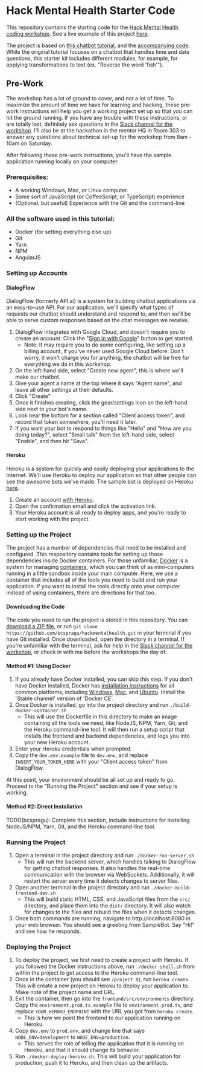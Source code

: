 # Hack Mental Health Starter Code

This repository contains the starting code for the [Hack Mental Health coding
workshop](https://www.hackmentalhealth.care/coding-workshops). See a live
example of this project [here](https://floating-tor-11853.herokuapp.com/).

The project is based on [this chatbot
tutorial](https://medium.freecodecamp.org/what-does-it-take-to-build-a-chatbot-lets-find-out-b4d009ea8cfd),
and the [accompanying code](https://github.com/van100j/tibot). While the
original tutorial focuses on a chatbot that handles time and date questions,
this starter kit includes different modules, for example, for applying
transformations to text (ex. "Reverse the word 'fish'").

## Pre-Work

The workshop has a lot of ground to cover, and not a lot of time. To maximize
the amount of time we have for learning and hacking, these pre-work
instructions will help you get a working project set up so that you can hit the
ground running. If you have any trouble with these instructions, or are totally
lost, definitely ask questions in the [Slack channel for the
workshop](https://hackmentalhealth.slack.com/messages/C925ATDPG/). I'll also be
at the hackathon in the mentor HQ in Room 303 to answer any questions about
technical set-up for the workshop from 8am - 10am on Saturday.

After following these pre-work instructions, you'll have the sample application
running locally on your computer.

### Prerequisites:
* A working Windows, Mac, or Linux computer.
* Some sort of JavaScript (or CoffeeScript, or TypeScript) experience
* (Optional, but useful) Experience with the Git and the command-line

### All the software used in this tutorial:
* Docker (for setting everything else up)
* Git
* Yarn
* NPM
* AngularJS

### Setting up Accounts

#### DialogFlow

DialogFlow (formerly API.ai) is a system for building chatbot applications via
an easy-to-use API. For our application, we'll specify what types of requests
our chatbot should understand and respond to, and then we'll be able to serve
custom responses based on the chat messages we receive.

1. DialogFlow integrates with Google Cloud, and doesn't require you to create
   an account. Click the "[Sign in with
   Google](https://console.dialogflow.com/api-client/#/login)" button to get
   started.
     * Note: It may require you to do some configuring, like setting up a billing
       account, if you've never used Google Cloud before. Don't worry, it won't
       charge you for anything, the chatbot will be free for everything we do in
       this workshop.
1. On the left-hand side, select "Create new agent", this is where we'll
   make our chatbot.
1. Give your agent a name at the top where it says "Agent name", and leave
   all other settings at their defaults.
1. Click "Create"
1. Once it finishes creating, click the gear/settings icon on the left-hand
   side next to your bot's name.
1. Look near the bottom for a section called "Client access token", and
   record that token somewhere, you'll need it later.
1. If you want your bot to respond to things like "Hello" and "How are you
   doing today?", select "Small talk" from the left-hand side, select "Enable",
   and then hit "Save".

#### Heroku

Heroku is a system for quickly and easily deploying your applications to the
Internet. We'll use Heroku to deploy our application so that other people can
see the awesome bots we've made. The sample bot is deployed on Heroku
[here](https://floating-tor-11853.herokuapp.com/).

1. Create an account [with Heroku](https://signup.heroku.com).
1. Open the confirmation email and click the activation link.
1. Your Heroku account is all ready to deploy apps, and you're ready to start
   working with the project.

### Setting up the Project

The project has a number of dependencies that need to be installed and
configured. This respository contains tools for setting up those dependencies
inside Docker containers. For those unfamiliar,
[Docker](https://www.docker.com/) is a system for managing
[containers](https://www.docker.com/what-container), which you can think of as
mini-computers running in a little sandbox inside your main computer. Here, we
use a container that includes all of the tools you need to build and run your
application. If you want to install the tools directly onto your computer
instead of using containers, there are directions for that too.

#### Downloading the Code

The code you need to run the project is stored in this repository. You can
[download a ZIP
file](https://github.com/bcspragu/hackmentalhealth/archive/master.zip), or run
`git clone https://github.com/bcspragu/hackmentalhealth.git` in your terminal
if you have Git installed. Once downloaded, open the directory in a terminal.
If you're unfamiliar with the terminal, ask for help in the [Slack channel
for the workshop](https://hackmentalhealth.slack.com/messages/C925ATDPG/), or
check in with me before the workshops the day of.

#### Method #1: Using Docker

1. If you already have Docker installed, you can skip this step. If you don't
   have Docker installed, Docker has [installation
   instructions](https://docs.docker.com/install/) for all common platforms,
   including [Windows](https://docs.docker.com/docker-for-windows/install/),
   [Mac](https://docs.docker.com/docker-for-mac/install/), and
   [Ubuntu](https://docs.docker.com/install/linux/docker-ce/ubuntu/). Install
   the 'Stable channel' version of 'Docker CE'.
1. Once Docker is installed, go into the project directory and run
   `./build-docker-container.sh`
    * This will use the Dockerfile in this directory to make an image
      containing all the tools we need, like NodeJS, NPM, Yarn, Git, and the
      Heroku command-line tool. It will then run a setup script that installs
      the frontend and backend dependencies, and logs you into your new Heroku
      account.
1. Enter your Heroku credentials when prompted.
1. Copy the `dev.env.example` file to `dev.env`, and replace
   `INSERT_YOUR_TOKEN_HERE` with your "Client access token" from DialogFlow.

At this point, your environment should be all set up and ready to go. Proceed
to the "Running the Project" section and see if your setup is working.


#### Method #2: Direct Installation

TODO(bcspragu): Complete this section, include instructions for installing
NodeJS/NPM, Yarn, Git, and the Heroku command-line tool.

### Running the Project
1. Open a terminal in the project directory and run `./docker-run-server.sh`
    * This will run the backend server, which handles talking to DialogFlow for
      getting chatbot responses. It also handles the real-time communication
      with the browser via WebSockets. Additionally, it will restart the server
      every time it detects changes to server files.
1. Open another terminal in the project directory and run
   `./docker-build-frontend-dev.sh`
    * This will build static HTML, CSS, and JavaScript files from the `src/`
      directory, and place them into the `dist/` directory. It will also watch
      for changes to the files and rebuild the files when it detects changes.
1. Once both commands are running, navigate to http://localhost:8080 in your
   web browser. You should see a greeting from SampleBot. Say "Hi!" and see how
   he responds.

### Deploying the Project

1. To deploy the project, we first need to create a project with Heroku. If you
   followed the Docker instructions above, run `./docker-shell.sh` from within
   the project to get access to the Heroku command-line tool.
1. Once in the container (you should see `/project $`), run `heroku create`.
   This will create a new project on Heroku to deploy your application to. Make
   note of the project name and URL.
1. Exit the container, then go into the `frontend/src/environments` directory.
   Copy the `environment.prod.ts.example` file to `environment.prod.ts`, and replace
   `YOUR_HEROKU_ENDPOINT` with the URL you got from `heroku create`.
    * This is how we point the frontend to our application running on Heroku.
1. Copy `dev.env` to `prod.env`, and change line that says
   `NODE_ENV=development` to `NODE_ENV=production`.
    * This serves the role of telling the application that it is running on
      Heroku, and that it should change its behavior.
1.  Run `./docker-deploy-heroku.sh`. This will build your application for
    production, push it to Heroku, and then clean up the artifacts.
